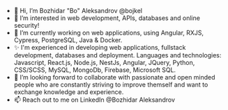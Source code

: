 - 👋 Hi, I’m Bozhidar "Bo" Aleksandrov @bojkel
- 👀 I’m interested in web development, APIs, databases and online security!
- 🌱 I’m currently working on web applications, using Angular, RXJS, Cypress, PostgreSQL, Java & Docker.
- ✨ I'm experienced in developing web applications, fullstack development, databases and deployment. Languages and technologies: Javascript, React.js, Node.js, NestJs, Angular, JQuery, Python, CSS/SCSS, MySQL, MongoDb, Firebase, Microsoft SQL.
- 💞️ I’m looking forward to collaborate with passionate and open minded people who are constantly striving to improve themself and want to exchange knowledge and experience.
- 📫 Reach out to me on LinkedIn @Bozhidar Aleksandrov

<!---
bojkel/bojkel is a ✨ special ✨ repository because its `README.md` (this file) appears on your GitHub profile.
You can click the Preview link to take a look at your changes.
--->
